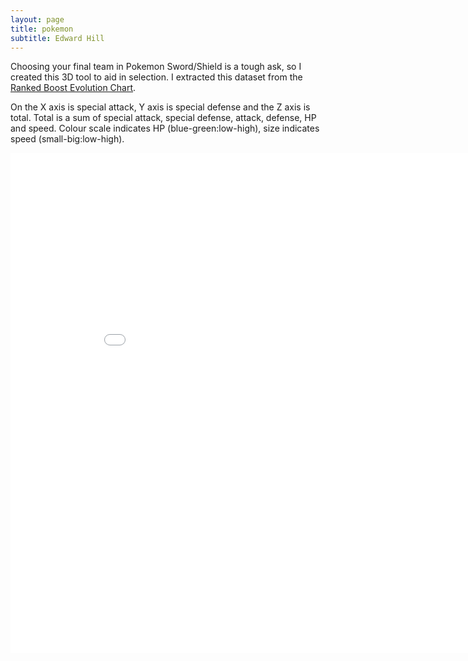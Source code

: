 ```yaml
---
layout: page
title: pokemon
subtitle: Edward Hill
---
```


Choosing your final team in Pokemon Sword/Shield is a tough ask, so I created this 3D tool to aid in selection. I extracted this dataset from the [Ranked Boost Evolution Chart](https://rankedboost.com/pokemon-sword-shield/evolution-chart/).

On the X axis is special attack, Y axis is special defense and the Z axis is total. Total is a sum of special attack, special defense, attack, defense, HP and speed. Colour scale indicates HP (blue-green:low-high), size indicates speed (small-big:low-high). 

<iframe width="900" height="800" frameborder="0" scrolling="no" src="//plot.ly/~ddhll/29.embed"></iframe>
